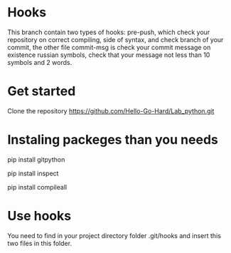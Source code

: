 # Hooks
This branch contain two types of hooks: pre-push, which check your repository on correct compiling, side of syntax, and check branch of your commit, the other file commit-msg is check your commit message on existence russian symbols, check that your message not less than 10 symbols and 2 words.
# Get started
Clone the repository https://github.com/Hello-Go-Hard/Lab_python.git
# Instaling packeges than you needs
pip install gitpython

pip install inspect

pip install compileall
# Use hooks
You need to find in your project directory folder .git/hooks and insert this two files in this folder.   
